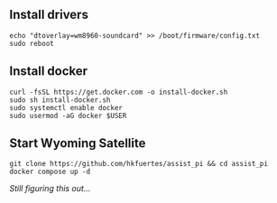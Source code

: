 ## Install drivers
``` shell
echo "dtoverlay=wm8960-soundcard" >> /boot/firmware/config.txt
sudo reboot
```
## Install docker
```shell
curl -fsSL https://get.docker.com -o install-docker.sh
sudo sh install-docker.sh
sudo systemctl enable docker
sudo usermod -aG docker $USER
```
## Start Wyoming Satellite
```shell
git clone https://github.com/hkfuertes/assist_pi && cd assist_pi
docker compose up -d
```
_Still figuring this out..._
